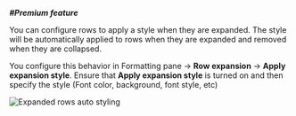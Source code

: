 _**#Premium feature**_  

You can configure rows to apply a style when they are expanded. The style will be automatically applied to rows when they are expanded and removed when they are collapsed.  

You configure this behavior in Formatting pane -> **Row expansion** -> **Apply expansion style**.
Ensure that **Apply expansion style** is turned on and then specify the style (Font color, background, font style, etc)


![Expanded rows auto styling](https://profitbasedocs.blob.core.windows.net/pbireportingmatrix/ExpandedRowsAutoStyling.png)